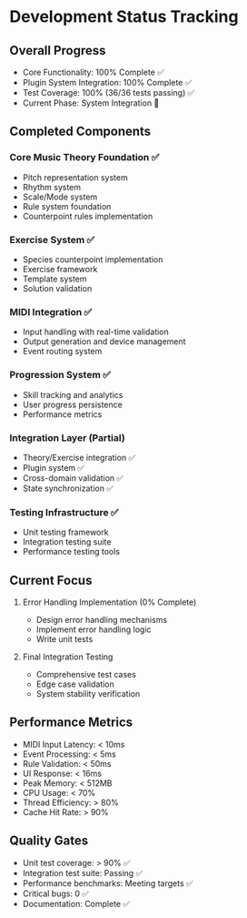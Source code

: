 # Development Status Tracking

## Overall Progress
- Core Functionality: 100% Complete ✅
- Plugin System Integration: 100% Complete ✅
- Test Coverage: 100% (36/36 tests passing) ✅
- Current Phase: System Integration 🔄

## Completed Components

### Core Music Theory Foundation ✅
- Pitch representation system
- Rhythm system
- Scale/Mode system
- Rule system foundation
- Counterpoint rules implementation

### Exercise System ✅
- Species counterpoint implementation
- Exercise framework
- Template system
- Solution validation

### MIDI Integration ✅
- Input handling with real-time validation
- Output generation and device management
- Event routing system

### Progression System ✅
- Skill tracking and analytics
- User progress persistence
- Performance metrics

### Integration Layer (Partial)
- Theory/Exercise integration ✅
- Plugin system ✅
- Cross-domain validation ✅
- State synchronization ✅

### Testing Infrastructure ✅
- Unit testing framework
- Integration testing suite
- Performance testing tools

## Current Focus
1. Error Handling Implementation (0% Complete)
   - Design error handling mechanisms
   - Implement error handling logic
   - Write unit tests

2. Final Integration Testing
   - Comprehensive test cases
   - Edge case validation
   - System stability verification

## Performance Metrics
- MIDI Input Latency: < 10ms
- Event Processing: < 5ms
- Rule Validation: < 50ms
- UI Response: < 16ms
- Peak Memory: < 512MB
- CPU Usage: < 70%
- Thread Efficiency: > 80%
- Cache Hit Rate: > 90%

## Quality Gates
- Unit test coverage: > 90% ✅
- Integration test suite: Passing ✅
- Performance benchmarks: Meeting targets ✅
- Critical bugs: 0 ✅
- Documentation: Complete ✅
